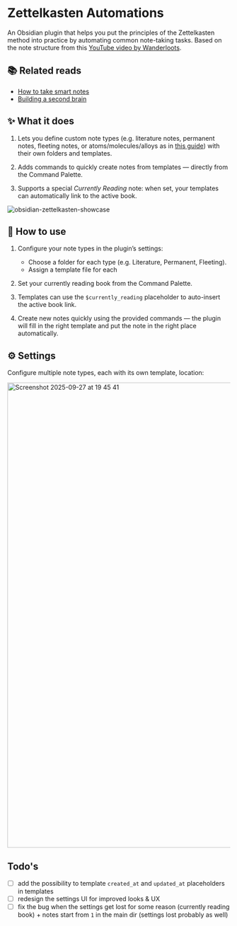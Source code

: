 # Zettelkasten Automations

An Obsidian plugin that helps you put the principles of the Zettelkasten method into practice by automating common note-taking tasks. Based on the note structure from this [YouTube video by Wanderloots](https://www.youtube.com/watch?v=00LKsV8h6zY).

## 📚 Related reads
- [How to take smart notes](https://www.goodreads.com/book/show/34507927-how-to-take-smart-notes?from_search=true&from_srp=true&qid=JUPrcUNkKv&rank=1)
- [Building a second brain](https://www.goodreads.com/book/show/59616977-building-a-second-brain?ref=rae_2)

## ✨ What it does

1. Lets you define custom note types (e.g. literature notes, permanent notes, fleeting notes, or atoms/molecules/alloys as in [this guide](https://www.youtube.com/watch?v=00LKsV8h6zY)) with their own folders and templates.

2. Adds commands to quickly create notes from templates — directly from the Command Palette.

3. Supports a special *Currently Reading* note: when set, your templates can automatically link to the active book.

![obsidian-zettelkasten-showcase](https://github.com/user-attachments/assets/094a54c3-5ed4-4383-b0b6-656a2e7ea0a1)

## 🚀 How to use

1. Configure your note types in the plugin’s settings:
	- Choose a folder for each type (e.g. Literature, Permanent, Fleeting).
	- Assign a template file for each

2. Set your currently reading book from the Command Palette.

3. Templates can use the `$currently_reading` placeholder to auto-insert the active book link.

4. Create new notes quickly using the provided commands — the plugin will fill in the right template and put the note in the right place automatically.

## ⚙️ Settings

Configure multiple note types, each with its own template, location:

<img width="1144" height="1052" alt="Screenshot 2025-09-27 at 19 45 41" src="https://github.com/user-attachments/assets/0b809075-d74e-4d65-919d-d832569a7b83" />

## Todo's

- [ ] add the possibility to template `created_at` and `updated_at` placeholders in templates
- [ ] redesign the settings UI for improved looks & UX
- [ ] fix the bug when the settings get lost for some reason (currently reading book) + notes start from `1` in the main dir (settings lost probably as well) 
